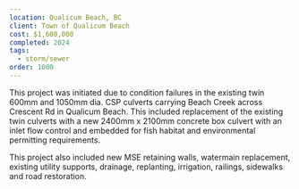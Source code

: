 ```yaml
---
location: Qualicum Beach, BC
client: Town of Qualicum Beach
cost: $1,600,000
completed: 2024
tags:
  - storm/sewer
order: 1000
---
```

This project was initiated due to condition failures in the existing twin 600mm and 1050mm dia. CSP culverts carrying Beach Creek across Crescent Rd in Qualicum Beach.  This included replacement of the existing twin culverts with a new 2400mm x 2100mm concrete box culvert with an inlet flow control and embedded for fish habitat and environmental permitting requirements.

This project also included new MSE retaining walls, watermain replacement, existing utility supports, drainage, replanting, irrigation, railings, sidewalks and road restoration.  
